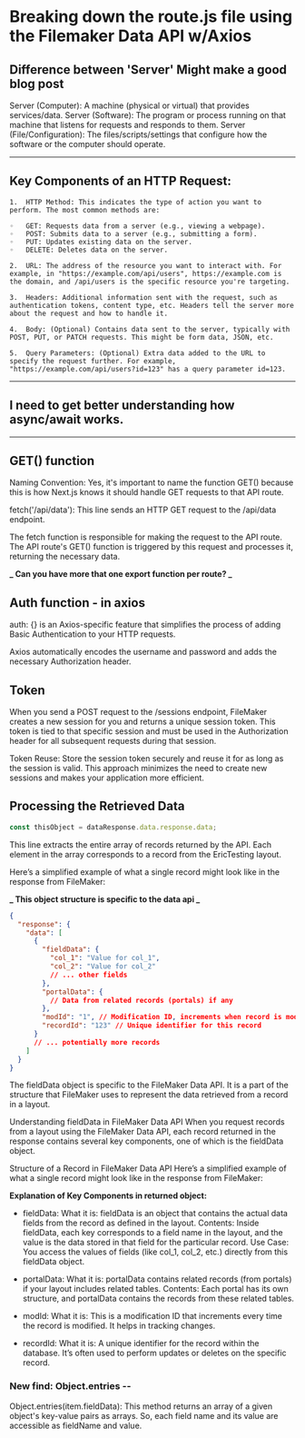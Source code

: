 # Breaking down the route.js file using the Filemaker Data API w/Axios

## Difference between 'Server' Might make a good blog post

Server (Computer): A machine (physical or virtual) that provides services/data.
Server (Software): The program or process running on that machine that listens for requests and responds to them.
Server (File/Configuration): The files/scripts/settings that configure how the software or the computer should operate.

<hr/>

## Key Components of an HTTP Request:

    1.	HTTP Method: This indicates the type of action you want to perform. The most common methods are:

    ◦	GET: Requests data from a server (e.g., viewing a webpage).
    ◦	POST: Submits data to a server (e.g., submitting a form).
    ◦	PUT: Updates existing data on the server.
    ◦	DELETE: Deletes data on the server.

    2.	URL: The address of the resource you want to interact with. For example, in "https://example.com/api/users", https://example.com is the domain, and /api/users is the specific resource you're targeting.

    3.	Headers: Additional information sent with the request, such as authentication tokens, content type, etc. Headers tell the server more about the request and how to handle it.

    4.	Body: (Optional) Contains data sent to the server, typically with POST, PUT, or PATCH requests. This might be form data, JSON, etc.

    5.	Query Parameters: (Optional) Extra data added to the URL to specify the request further. For example, "https://example.com/api/users?id=123" has a query parameter id=123.

<hr/>

## I need to get better understanding how async/await works.

<hr/>

## GET() function

Naming Convention: Yes, it's important to name the function GET() because this is how Next.js knows it should handle GET requests to that API route.

fetch('/api/data'): This line sends an HTTP GET request to the /api/data endpoint.

The fetch function is responsible for making the request to the API route.
The API route's GET() function is triggered by this request and processes it, returning the necessary data.

**_ Can you have more that one export function per route? _**

## Auth function - in axios

auth: {} is an Axios-specific feature that simplifies the process of adding Basic Authentication to your HTTP requests.

Axios automatically encodes the username and password and adds the necessary Authorization header.

## Token

When you send a POST request to the /sessions endpoint, FileMaker creates a new session for you and returns a unique session token. This token is tied to that specific session and must be used in the Authorization header for all subsequent requests during that session.

Token Reuse: Store the session token securely and reuse it for as long as the session is valid. This approach minimizes the need to create new sessions and makes your application more efficient.

## Processing the Retrieved Data

```js
const thisObject = dataResponse.data.response.data;
```

This line extracts the entire array of records returned by the API. Each element in the array corresponds to a record from the EricTesting layout.

Here’s a simplified example of what a single record might look like in the response from FileMaker:

**_ This object structure is specific to the data api _**

```json
{
  "response": {
    "data": [
      {
        "fieldData": {
          "col_1": "Value for col_1",
          "col_2": "Value for col_2"
          // ... other fields
        },
        "portalData": {
          // Data from related records (portals) if any
        },
        "modId": "1", // Modification ID, increments when record is modified
        "recordId": "123" // Unique identifier for this record
      }
      // ... potentially more records
    ]
  }
}
```

The fieldData object is specific to the FileMaker Data API. It is a part of the structure that FileMaker uses to represent the data retrieved from a record in a layout.

Understanding fieldData in FileMaker Data API
When you request records from a layout using the FileMaker Data API, each record returned in the response contains several key components, one of which is the fieldData object.

Structure of a Record in FileMaker Data API
Here’s a simplified example of what a single record might look like in the response from FileMaker:

**Explanation of Key Components in returned object:**

- fieldData:
  What it is: fieldData is an object that contains the actual data fields from the record as defined in the layout.
  Contents: Inside fieldData, each key corresponds to a field name in the layout, and the value is the data stored in that field for the particular record.
  Use Case: You access the values of fields (like col_1, col_2, etc.) directly from this fieldData object.

- portalData:
  What it is: portalData contains related records (from portals) if your layout includes related tables.
  Contents: Each portal has its own structure, and portalData contains the records from these related tables.

- modId:
  What it is: This is a modification ID that increments every time the record is modified. It helps in tracking changes.

- recordId:
  What it is: A unique identifier for the record within the database. It’s often used to perform updates or deletes on the specific record.

### New find: Object.entries --

Object.entries(item.fieldData): This method returns an array of a given object's key-value pairs as arrays. So, each field name and its value are accessible as fieldName and value.
